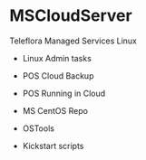 # MSCloudServer
Teleflora Managed Services Linux

- Linux Admin tasks

- POS Cloud Backup

- POS Running in Cloud

- MS CentOS Repo

- OSTools

- Kickstart scripts
